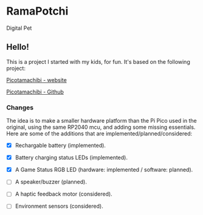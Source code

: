 # RamaPotchi
 Digital Pet

## Hello!
This is a project I started with my kids, for fun. It's based on the following project:
    
[Picotamachibi - website](https://www.kevsrobots.com/blog/picotamachibi.html)

[Picotamachibi - Github](https://github.com/kevinmcaleer/picotamachibi)

### Changes
The idea is to make a smaller hardware platform than the Pi Pico used in the original, using the same RP2040 mcu, and adding some missing essentials.
Here are some of the additions that are implemented/planned/considered:

- [x] Rechargable battery (implemented).
- [x] Battery charging status LEDs (implemented).
- [x] A Game Status RGB LED (hardware: implemented / software: planned).
- [ ] A speaker/buzzer (planned).
- [ ] A haptic feedback motor (considered).
- [ ] Environment sensors (considered).

